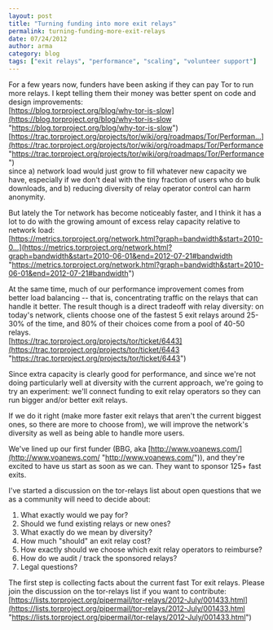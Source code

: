 ```yaml
---
layout: post
title: "Turning funding into more exit relays"
permalink: turning-funding-more-exit-relays
date: 07/24/2012
author: arma
category: blog
tags: ["exit relays", "performance", "scaling", "volunteer support"]
---
```


For a few years now, funders have been asking if they can pay Tor to run more relays. I kept telling them their money was better spent on code and design improvements:  
 [https://blog.torproject.org/blog/why-tor-is-slow](https://blog.torproject.org/blog/why-tor-is-slow "https://blog.torproject.org/blog/why-tor-is-slow")  
 [https://trac.torproject.org/projects/tor/wiki/org/roadmaps/Tor/Performan...](https://trac.torproject.org/projects/tor/wiki/org/roadmaps/Tor/Performance "https://trac.torproject.org/projects/tor/wiki/org/roadmaps/Tor/Performance")  
since a) network load would just grow to fill whatever new capacity we have, especially if we don't deal with the tiny fraction of users who do bulk downloads, and b) reducing diversity of relay operator control can harm anonymity.

But lately the Tor network has become noticeably faster, and I think it has a lot to do with the growing amount of excess relay capacity relative to network load:  
 [https://metrics.torproject.org/network.html?graph=bandwidth&start=2010-0...](https://metrics.torproject.org/network.html?graph=bandwidth&start=2010-06-01&end=2012-07-21#bandwidth "https://metrics.torproject.org/network.html?graph=bandwidth&start=2010-06-01&end=2012-07-21#bandwidth")

At the same time, much of our performance improvement comes from better load balancing -- that is, concentrating traffic on the relays that can handle it better. The result though is a direct tradeoff with relay diversity: on today's network, clients choose one of the fastest 5 exit relays around 25-30% of the time, and 80% of their choices come from a pool of 40-50 relays.  
 [https://trac.torproject.org/projects/tor/ticket/6443](https://trac.torproject.org/projects/tor/ticket/6443 "https://trac.torproject.org/projects/tor/ticket/6443")

Since extra capacity is clearly good for performance, and since we're not doing particularly well at diversity with the current approach, we're going to try an experiment: we'll connect funding to exit relay operators so they can run bigger and/or better exit relays.

If we do it right (make more faster exit relays that aren't the current biggest ones, so there are more to choose from), we will improve the network's diversity as well as being able to handle more users.

We've lined up our first funder (BBG, aka [http://www.voanews.com/](http://www.voanews.com/ "http://www.voanews.com/")), and they're excited to have us start as soon as we can. They want to sponsor 125+ fast exits.

I've started a discussion on the tor-relays list about open questions that we as a community will need to decide about:  
1) What exactly would we pay for?  
2) Should we fund existing relays or new ones?  
4) What exactly do we mean by diversity?  
5) How much "should" an exit relay cost?  
6) How exactly should we choose which exit relay operators to reimburse?  
7) How do we audit / track the sponsored relays?  
8) Legal questions?

The first step is collecting facts about the current fast Tor exit relays. Please join the discussion on the tor-relays list if you want to contribute:  
 [https://lists.torproject.org/pipermail/tor-relays/2012-July/001433.html](https://lists.torproject.org/pipermail/tor-relays/2012-July/001433.html "https://lists.torproject.org/pipermail/tor-relays/2012-July/001433.html")

